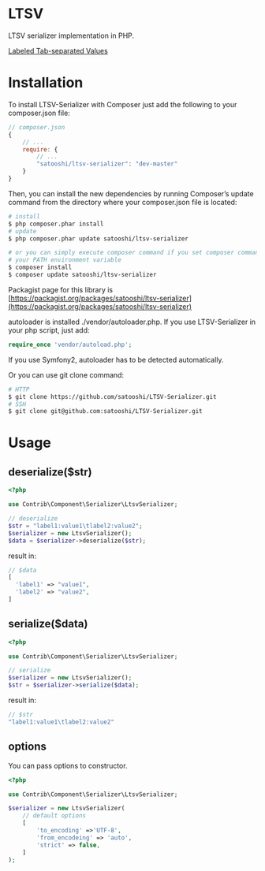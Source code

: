 LTSV
====

LTSV serializer implementation in PHP.

[Labeled Tab-separated Values](http://ltsv.org/)


# Installation

To install LTSV-Serializer with Composer just add the following to your composer.json file:

```js
// composer.json
{
    // ...
    require: {
        // ...
        "satooshi/ltsv-serializer": "dev-master"
    }
}
```

Then, you can install the new dependencies by running Composer’s update command from the directory where your composer.json file is located:

```sh
# install
$ php composer.phar install
# update
$ php composer.phar update satooshi/ltsv-serializer

# or you can simply execute composer command if you set composer command to
# your PATH environment variable
$ composer install
$ composer update satooshi/ltsv-serializer
```

Packagist page for this library is [https://packagist.org/packages/satooshi/ltsv-serializer](https://packagist.org/packages/satooshi/ltsv-serializer)

autoloader is installed ./vendor/autoloader.php. If you use LTSV-Serializer in your php script, just add:

```php
require_once 'vendor/autoload.php';
```

If you use Symfony2, autoloader has to be detected automatically.

Or you can use git clone command:

```sh
# HTTP
$ git clone https://github.com/satooshi/LTSV-Serializer.git
# SSH
$ git clone git@github.com:satooshi/LTSV-Serializer.git
```

# Usage

## deserialize($str)

```php
<?php

use Contrib\Component\Serializer\LtsvSerializer;

// deserialize
$str = "label1:value1\tlabel2:value2";
$serializer = new LtsvSerializer();
$data = $serializer->deserialize($str);

```

result in:

```php
// $data
[
  'label1' => "value1",
  'label2' => "value2",
]
```

## serialize($data)

```php
<?php

use Contrib\Component\Serializer\LtsvSerializer;

// serialize
$serializer = new LtsvSerializer();
$str = $serializer->serialize($data);
```

result in:

```php
// $str
"label1:value1\tlabel2:value2"
```

## options
You can pass options to constructor.

```php
<?php

use Contrib\Component\Serializer\LtsvSerializer;

$serializer = new LtsvSerializer(
    // default options
    [
        'to_encoding' =>'UTF-8',
        'from_encodeing' => 'auto',
        'strict' => false,
    ]
);
```